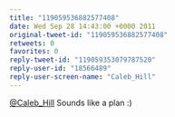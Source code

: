 ```yaml
---
title: "119059536882577408"
date: Wed Sep 28 14:43:00 +0000 2011
original-tweet-id: "119059536882577408"
retweets: 0
favorites: 0
reply-tweet-id: "119059353079787520"
reply-user-id: "18566489"
reply-user-screen-name: "Caleb_Hill"
---
```

<a href="https://twitter.com/Caleb_Hill">@Caleb_Hill</a> Sounds like a plan :)
